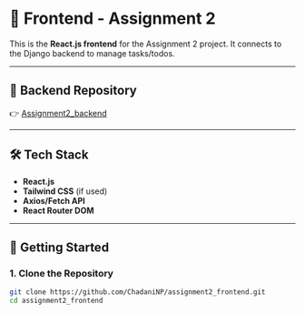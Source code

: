# 📘 Frontend - Assignment 2

This is the **React.js frontend** for the Assignment 2 project. It connects to the Django backend to manage tasks/todos.

---

## 🔗 Backend Repository

👉 [Assignment2_backend](https://github.com/ChadaniNP/Assignment2_backend)

---

## 🛠️ Tech Stack

- **React.js**
- **Tailwind CSS** (if used)
- **Axios/Fetch API**
- **React Router DOM**

---

## 🚀 Getting Started

### 1. Clone the Repository

```bash
git clone https://github.com/ChadaniNP/assignment2_frontend.git
cd assignment2_frontend
